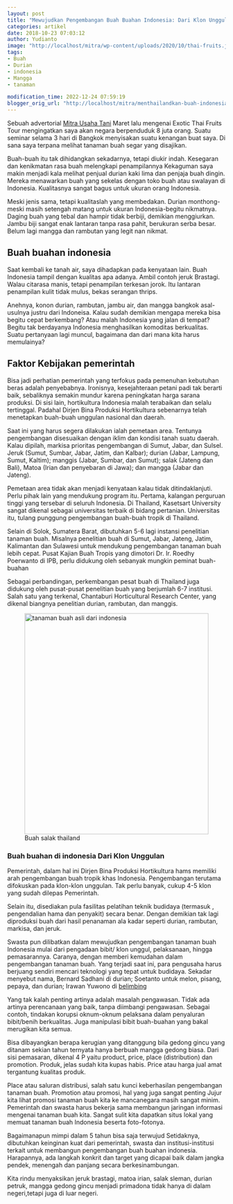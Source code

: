 ```yaml
---
layout: post
title: "Mewujudkan Pengembangan Buah Buahan Indonesia: Dari Klon Unggulan hingga Promosi Internasional"
categories: artikel
date: 2018-10-23 07:03:12
author: Yudianto
image: "http://localhost/mitra/wp-content/uploads/2020/10/thai-fruits.jpg"
tags:
- Buah
- Durian
- indonesia
- Mangga
- tanaman

modification_time: 2022-12-24 07:59:19
blogger_orig_url: "http://localhost/mitra/menthailandkan-buah-indonesia.html"
---
```


Sebuah advertorial <a href="http://127.0.0.1/mitra">Mitra Usaha Tani</a> Maret lalu mengenai Exotic Thai Fruits Tour mengingatkan saya akan negara berpenduduk 8 juta orang. Suatu seminar selama 3 hari di Bangkok menyisakan suatu kenangan buat saya. Di sana saya terpana melihat tanaman buah segar yang disajikan.

Buah-buah itu tak dihidangkan sekadarnya, tetapi diukir indah. Kesegaran dan kenikmatan rasa buah melengkapi penampilannya Kekaguman saya makin menjadi kala melihat penjual durian kaki lima dan penjaja buah dingin. Mereka menawarkan buah yang sekelas dengan toko buah atau swalayan di Indonesia. Kualitasnya sangat bagus untuk ukuran orang Indonesia.

Meski jenis sama, tetapi kualitaslah yang membedakan. Durian monthong- meski masih setengah matang untuk ukuran Indonesia-begitu nikmatnya. Daging buah yang tebal dan hampir tidak berbiji, demikian menggiurkan. Jambu biji sangat enak lantaran tanpa rasa pahit, berukuran serba besar. Belum lagi mangga dan rambutan yang legit nan nikmat.
<h2>Buah buahan indonesia</h2>
Saat kembali ke tanah air, saya dihadapkan pada kenyataan lain. Buah Indonesia tampil dengan kualitas apa adanya. Ambil contoh jeruk Brastagi. Walau citarasa manis, tetapi penampilan terkesan jorok. Itu lantaran penampilan kulit tidak mulus, bekas serangan thrips.

Anehnya, konon durian, rambutan, jambu air, dan mangga bangkok asal-usulnya justru dari Indoneisa. Kalau sudah demikian mengapa mereka bisa begitu cepat berkembang? Atau malah Indonesia yang jalan di tempat? Begitu tak berdayanya Indonesia menghasilkan komoditas berkualitas. Suatu pertanyaan lagi muncul, bagaimana dan dari mana kita harus memulainya?
<h2>Faktor Kebijakan pemerintah</h2>
Bisa jadi perhatian pemerintah yang terfokus pada pemenuhan kebutuhan beras adalah penyebabnya. Ironisnya, kesejahteraan petani padi tak berarti baik, sebaliknya semakin mundur karena peningkatan harga sarana produksi. Di sisi lain, hortikultura Indonesia malah terabaikan dan selalu tertinggal. Padahal Dirjen Bina Produksi Hortikultura sebenarnya telah menetapkan buah-buah unggulan nasional dan daerah.

Saat ini yang harus segera dilakukan ialah pemetaan area. Tentunya pengembangan disesuaikan dengan iklim dan kondisi tanah suatu daerah. Kalau dipilah, markisa prioritas pengembangan di Sumut, Jabar, dan Sulsel. Jeruk (Sumut, Sumbar, Jabar, Jatim, dan Kalbar); durian (Jabar, Lampung, Sumut, Kaltim); manggis (Jabar, Sumbar, dan Sumut); salak (Jateng dan Bali), Matoa (Irian dan penyebaran di Jawa); dan mangga (Jabar dan Jateng).

Pemetaan area tidak akan menjadi kenyataan kalau tidak ditindaklanjuti. Perlu pihak lain yang mendukung program itu. Pertama, kalangan perguruan tinggi yang tersebar di seluruh Indonesia. Di Thailand, Kasetsart University sangat dikenal sebagai universitas terbaik di bidang pertanian. Universitas itu, tulang punggung pengembangan buah-buah tropik di Thailand.

Selain di Solok, Sumatera Barat, dibutuhkan 5-6 lagi instansi penelitian tanaman buah. Misalnya penelitian buah di Sumut, Jabar, Jateng, Jatim, Kalimantan dan Sulawesi untuk mendukung pengembangan tanaman buah lebih cepat. Pusat Kajian Buah Tropis yang dimotori Dr. Ir. Roedhy Poerwanto di IPB, perlu didukung oleh sebanyak mungkin peminat buah-buahan

Sebagai perbandingan, perkembangan pesat buah di Thailand juga didukung oleh pusat-pusat penelitian buah yang berjumlah 6-7 institusi. Salah satu yang terkenal, Chantaburi Horticultural Research Center, yang dikenal biangnya penelitian durian, rambutan, dan manggis.
<figure><a href="https://1.bp.blogspot.com/-xjzJ2o3f4ZA/X5KB90dVYcI/AAAAAAAABuc/ECCSq6Gi3K07eohWZU9BxT99ELCd9h3XACLcBGAsYHQ/s768/thai-fruit-23.jpg"><img class="aligncenter" style="width: 100%;" title="buah" src="https://1.bp.blogspot.com/-xjzJ2o3f4ZA/X5KB90dVYcI/AAAAAAAABuc/ECCSq6Gi3K07eohWZU9BxT99ELCd9h3XACLcBGAsYHQ/s768/thai-fruit-23.jpg" alt="tanaman buah asli dari indonesia" width="768" height="510" /></a><figcaption>Buah salak thailand</figcaption></figure>
<h3>Buah buahan di indonesia Dari Klon Unggulan</h3>
Pemerintah, dalam hal ini Dirjen Bina Produksi Hortikultura hams memiliki arah pengembangan buah tropik khas Indonesia. Pengembangan terutama difokuskan pada klon-klon unggulan. Tak perlu banyak, cukup 4-5 klon yang sudah dilepas Pemerintah.

Selain itu, disediakan pula fasilitas pelatihan teknik budidaya (termasuk , pengendalian hama dan penyakit) secara benar. Dengan demikian tak lagi diproduksi buah dari hasil penanaman ala kadar seperti durian, rambutan, markisa, dan jeruk.

Swasta pun dilibatkan dalam mewujudkan pengembangan tanaman buah Indonesia mulai dari pengadaan bibit/ klon unggul, pelaksanaan, hingga pemasarannya. Caranya, dengan memberi kemudahan dalam pengembangan tanaman buah. Yang terjadi saat ini, para pengusaha harus berjuang sendiri mencari teknologi yang tepat untuk budidaya. Sekadar menyebut nama, Bernard Sadhani di durian; Soetanto untuk melon, pisang, pepaya, dan durian; Irawan Yuwono di <a class="wpil_keyword_link " title="belimbing" href="http://127.0.0.1/mitra/topik/belimbing" data-wpil-keyword-link="linked">belimbing</a>

Yang tak kalah penting artinya adalah masalah pengawasan. Tidak ada artinya perencanaan yang baik, tanpa diimbangi pengawasan. Sebagai contoh, tindakan korupsi oknum-oknum pelaksana dalam penyaluran bibit/benih berkualitas. Juga manipulasi bibit buah-buahan yang bakal merugikan kita semua.

Bisa dibayangkan berapa kerugian yang ditanggung bila gedong gincu yang ditanam sekian tahun ternyata hanya berbuah mangga gedong biasa. Dari sisi pemasaran, dikenal 4 P yaitu product, price, place (distribution) dan promotion. Produk, jelas sudah kita kupas habis. Price atau harga jual amat tergantung kualitas produk.

Place atau saluran distribusi, salah satu kunci keberhasilan pengembangan tanaman buah. Promotion atau promosi, hal yang juga sangat penting Jujur kita lihat promosi tanaman buah kita ke mancanegara masih sangat minim. Pemerintah dan swasta harus bekerja sama membangun jaringan informasi mengenai tanaman buah kita. Sangat sulit kita dapatkan situs lokal yang memuat tanaman buah Indonesia beserta foto-fotonya.

Bagaimanapun mimpi dalam 5 tahun bisa saja terwujud Setidaknya, dibutuhkan keinginan kuat dari pemerintah, swasta dan institusi-institusi terkait untuk membangun pengembangan buah buahan indonesia. Harapannya, ada langkah konkrit dan target yang dicapai baik dalam jangka pendek, menengah dan panjang secara berkesinambungan.

Kita rindu menyaksikan jeruk brastagi, matoa irian, salak sleman, durian petruk, mangga gedong gincu menjadi primadona tidak hanya di dalam negeri,tetapi juga di luar negeri.
